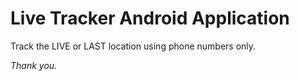 # Live Tracker Android Application
Track the LIVE or LAST location using phone numbers only.

*Thank you.*
